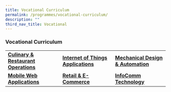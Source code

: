 ```yaml
---
title: Vocational Curriculum
permalink: /programmes/vocational-curriculum/
description: ""
third_nav_title: Vocational
---
```

### Vocational Curriculum

|  |  |  |
|---|---|---|
| [**Culinary & Restaurant Operations**](/programmes/vocational-curriculum/culinary-and-restaurant-operations/) | [**Internet of Things Applications**](/programmes/vocational-curriculum/internet-of-things-applications/) | [**Mechanical Design & Automation**](/programmes/vocational-curriculum/mechanical-design-and-automation/) |
|[**Mobile Web Applications**](/programmes/vocational-curriculum/mobile-web-applications/)  |  [**Retail & E-Commerce**](/programmes/vocational-curriculum/retail-and-ecommerce/)| [**InfoComm Technology**](/programmes/vocational-curriculum/infocommunications-technology/) |